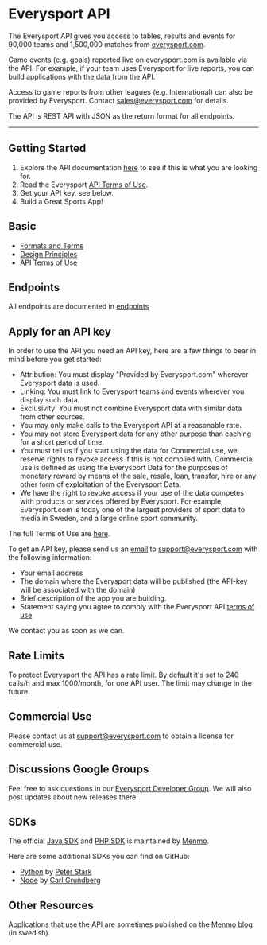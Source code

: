 # Everysport API
The Everysport API gives you access to tables, results and events for 90,000 teams and 1,500,000 matches from [everysport.com](http://www.everysport.com).  

Game events (e.g. goals) reported live on everysport.com is available via the API. For example, if your team uses Everysport for live reports, you can build applications with the data from the API. 

Access to game reports from other leagues (e.g. International) can also be provided by Everysport. Contact <sales@everysport.com> for details. 

The API is REST API with JSON as the return format for all endpoints. 

***

## Getting Started
1. Explore the API documentation [here](/endpoints) to see if this is what you are looking for.
2. Read the Everysport [API Terms of Use](basics/terms_of_use.md).
3. Get your API key, see below.   
4. Build a Great Sports App! 

## Basic
* [Formats and Terms](basics/formats_and_terms.md)
* [Design Principles](basics/design_principles.md)
* [API Terms of Use](basics/terms_of_use.md)

## Endpoints
All endpoints are documented in [endpoints](endpoints/)

## Apply for an API key
In order to use the API you need an API key, here are a few things to bear in mind before you get started:

* Attribution: You must display "Provided by Everysport.com" wherever Everysport data is used.
* Linking: You must link to Everysport teams and events wherever you display such data.
* Exclusivity: You must not combine Everysport data with similar data from other sources. 
* You may only make calls to the Everysport API at a reasonable rate. 
* You may not store Everysport data for any other purpose than caching for a short period of time. 
* You must tell us if you start using the data for Commercial use, we reserve rights to revoke access if this is not complied with. Commercial use is defined as using the Everysport Data for the purposes of monetary reward by means of the sale, resale, loan, transfer, hire or any other form of exploitation of the Everysport Data.
* We have the right to revoke access if your use of the data competes with products or services offered by Everysport. For example, Everysport.com is today one of the largest providers of sport data to media in Sweden, and a large online sport community.

The full Terms of Use are [here](/basics/terms_of_use.md). 

To get an API key, please send us an [email](mailto:support@everysport.com) to <support@everysport.com> with the following information: 
* Your email address
* The domain where the Everysport data will be published (the API-key will be associated with the domain)
* Brief description of the app you are building. 
* Statement saying you agree to comply with the Everysport API [terms of use](/basics/terms_of_use.md)

We contact you as soon as we can. 

## Rate Limits
To protect Everysport the API has a rate limit. By default it's set to 240 calls/h and max 1000/month, for one API user. The limit may change in the future.

## Commercial Use
Please contact us at [support@everysport.com](mailto:support@everysport.com) to obtain a license for commercial use. 

## Discussions Google Groups
Feel free to ask questions in our [Everysport Developer Group](https://groups.google.com/d/forum/everysport-developer).
We will also post updates about new releases there.

## SDKs
The official [Java SDK](https://github.com/menmo/everysport-java-sdk) and [PHP SDK](https://github.com/menmo/everysport-php-sdk) is maintained by [Menmo](http://menmo.se). 

Here are some additional SDKs you can find on GitHub:

* [Python](https://github.com/peterstark72/everysport) by [Peter Stark](https://github.com/peterstark72)
* [Node](https://github.com/carlgrundberg/everysport-node-sdk) by [Carl Grundberg](https://github.com/carlgrundberg)

## Other Resources
Applications that use the API are sometimes published on the [Menmo blog](http://www.menmo.se/blogg/) (in swedish).






  








